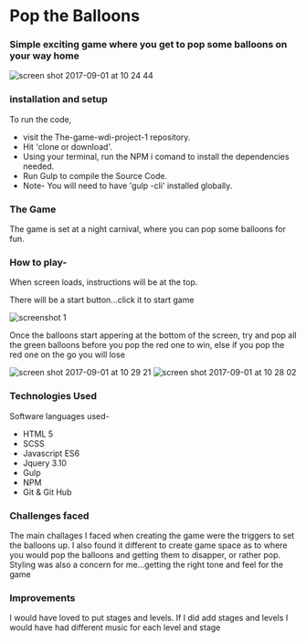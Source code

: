 # Pop the Balloons

### Simple exciting game where you get to pop some balloons on your way home

![screen shot 2017-09-01 at 10 24 44](https://user-images.githubusercontent.com/27218761/29963776-efa5794c-8eff-11e7-9940-713a99295c79.png)

### installation and setup

To run the code,

* visit the The-game-wdi-project-1 repository.
* Hit 'clone or download'.
* Using your terminal, run the NPM i comand to install the dependencies needed.
* Run Gulp to compile the  Source Code.
* Note- You will need to have 'gulp -cli' installed globally. 



### The Game

The game is set at a night carnival, where you can pop some balloons for fun.

### How to play- 
When screen loads, instructions will be at the top.

There will be a start button...click it to start game

![screenshot 1](https://user-images.githubusercontent.com/27218761/29963806-0581f952-8f00-11e7-879c-5de1d954e6c9.png)



Once the balloons start appering at the bottom of the screen, try and pop all the green balloons before you pop the red one to win,
else if you pop the red one on the go you will lose

![screen shot 2017-09-01 at 10 29 21](https://user-images.githubusercontent.com/27218761/29964001-9b9d44d2-8f00-11e7-999f-ec4c92b846e4.png)
![screen shot 2017-09-01 at 10 28 02](https://user-images.githubusercontent.com/27218761/29964035-afb20b4c-8f00-11e7-8438-dc4e69a54c22.png)


### Technologies Used 

Software languages used-

* HTML 5
* SCSS
* Javascript ES6
* Jquery 3.10
* Gulp
* NPM
* Git & Git Hub


### Challenges faced
The main challages I faced when creating the game were the triggers to set the balloons up.
I also found it different to create game space as to where you would pop the balloons and getting them to disapper, or rather pop.
Styling was also a concern for me...getting the right tone and feel for the game



### Improvements
I would have loved to put stages and levels.
If I did add stages and levels I would have had different music for each level and stage
